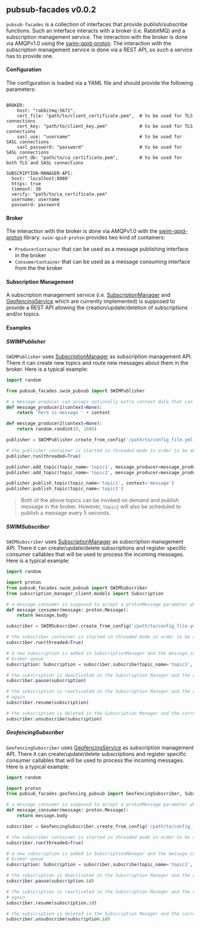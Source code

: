 ## pubsub-facades v0.0.2

`pubsub-facades` is a collection of interfaces that provide publish/subscribe functions. Such an interface interacts
with a broker (i.e. RabbitMQ) and a subscription management service. The interaction with the broker is done via 
AMQPv1.0 using the [swim-qpid-proton](https://github.com/eurocontrol-swim/swim-qpid-proton). The interaction with the 
subscription management service is done via a REST API, so such a service has to provide one. 

#### Configuration
The configuration is loaded via a YAML file and should provide the following parameters:

```shell script

BROKER:
    host: "rabbitmq:5671",
    cert_file: "path/to/client_certificate.pem",  # to be used for TLS connections 
    cert_key: "path/to/client_key.pem"            # to be used for TLS connections
    sasl_use: "username"                          # to be used for SASL connections
    sasl_password: "password"                     # to be used for SASL connections  
    cert_db: "path/to/ca_certificate.pem",        # to be used for both TLS and SASL connections

SUBSCRIPTION-MANAGER-API:
  host: 'localhost:8080'
  https: true
  timeout: 30
  verify: "path/to/ca_certificate.pem"
  username: username
  password: password

```
#### Broker
The interaction with the broker is done via AMQPv1.0 with the [swim-qpid-proton](https://github.com/eurocontrol-swim/swim-qpid-proton)
library. `swim-qpid-proton` provides two kind of containers:
- `ProducerContainer` that can be used as a message publishing interface in the broker
- `ConsumerContainer` that can be used as a message consuming interface from the the broker 

#### Subscription Management 
A subscription management service (i.e. [SubscriptionManager](https://github.com/eurocontrol-swim/subscription-manager) and 
[GeofencingService](https://github.com/eurocontrol-swim/geofencing-service) which are currently implemented) is supposed 
to provide a REST API allowing the creation/update/deletion of subscriptions and/or topics.

#### Examples

##### SWIMPublisher
`SWIMPublisher` uses [SubscriptionManager](https://github.com/eurocontrol-swim/subscription-manager) as subscription 
management API. There it can create new topics and route new messages about them in the broker. Here is a typical example:

```python
import random

from pubsub_facades.swim_pubsub import SWIMPublisher

# a message producer can acceps optionally extra context data that can be used while producing the message
def message_producer1(context=None):
    return 'here is message ' + context

def message_producer2(context=None):
    return random.randint(0, 1000) 

publisher = SWIMPublisher.create_from_config('/path/to/config_file.yml')

# the publisher container is started in threaded mode in order to be able to add topics afterwards
publisher.run(threaded=True)

publisher.add_topic(topic_name='topic1', message_producer=message_producer1)
publisher.add_topic(topic_name='topic2', message_producer=message_producer2, interval_in_sec=5)

publisher.publish_topic(topic_name='topic1', context='message')
publisher.publish_topic(topic_name='topic2')
```  
> Both of the above topics can be invoked on demand and publish message in the broker. However, `topic2` will also be 
> scheduled to publish a message every 5 seconds.


##### SWIMSubscriber
`SWIMSubscriber` uses [SubscriptionManager](https://github.com/eurocontrol-swim/subscription-manager) as subscription 
management API. There it can create/update/delete subscriptions and register specific consumer callables that will be
used to process the incoming messages. Here is a typical example:

```python
import random

import proton
from pubsub_facades.swim_pubsub import SWIMSubscriber
from subscription_manager_client.models import Subscription

# a message_consumer is supposed to accept a protonMessage parameter where the incoming message will be passed
def message_consumer(message: proton.Message):
    return message.body

subscriber = SWIMSubscriber.create_from_config('/path/to/config_file.yml')

# the subscriber container is started in threaded mode in order to be able to add message consumers afterwards
subscriber.run(threaded=True)

# a new subscription is added in SubscriptionManager and the message_consumer will be associated with the generated 
# broker queue
subscription: Subscription = subscriber.subscribe(topic_name='topic1', message_consumer=message_consumer)

# the subscription is deactivated in the Subscription Manager and the corresponding queue will stop receiving messages
subscriber.pause(subscription)

# the subscription is reactivated in the Subscription Manager and the corresponding queue will start receiving messages
# again
subscriber.resume(subscription)

# the subscription is deleted in the Subscription Manager and the corresponding queue will be deleted in the broker
subscriber.unsubscribe(subscription)
```

##### GeofencingSubscriber
`GeofencingSubscriber` uses [GeofencingService](https://github.com/eurocontrol-swim/geofencing-service) as subscription 
management API. There it can create/update/delete subscriptions and register specific consumer callables that will be
used to process the incoming messages. Here is a typical example:

```python
import random

import proton
from pubsub_facades.geofencing_pubsub import GeofencingSubscriber, Subscription

# a message_consumer is supposed to accept a protonMessage parameter where the incoming message will be passed
def message_consumer(message: proton.Message):
    return message.body

subscriber = GeofencingSubscriber.create_from_config('/path/to/config_file.yml')

# the subscriber container is started in threaded mode in order to be able to add message consumers afterwards
subscriber.run(threaded=True)

# a new subscription is added in SubscriptionManager and the message_consumer will be associated with the generated 
# broker queue
subscription: Subscription = subscriber.subscribe(topic_name='topic1', message_consumer=message_consumer)

# the subscription is deactivated in the Subscription Manager and the corresponding queue will stop receiving messages
subscriber.pause(subscription.id)

# the subscription is reactivated in the Subscription Manager and the corresponding queue will start receiving messages
# again
subscriber.resume(subscription.id)

# the subscription is deleted in the Subscription Manager and the corresponding queue will be deleted in the broker
subscriber.unsubscribe(subscription.id)
```
